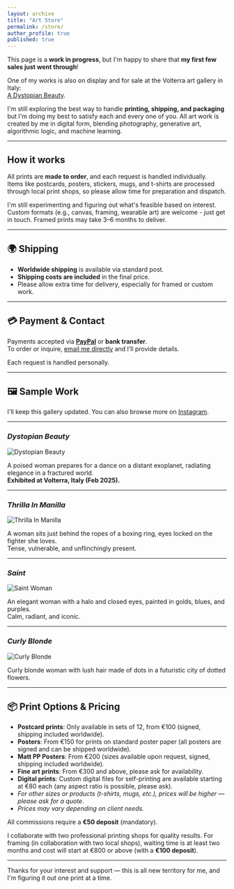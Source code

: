 ```yaml
---
layout: archive
title: "Art Store"
permalink: /store/
author_profile: true
published: true
---
```


This page is a **work in progress**, but I'm happy to share that **my first few sales just went through**!  

One of my works is also on display and for sale at the Volterra art gallery in Italy:  
[A Dystopian Beauty](https://www.lojeloartgallery.com/product-page/a-dystopian-beauty). 

I'm still exploring the best way to handle **printing, shipping, and packaging** but I'm doing my best to satisfy each and every one of you. All art work is created by me in digital form, blending photography, generative art, algorithmic logic, and machine learning.

---

## How it works

All prints are **made to order**, and each request is handled individually.  
Items like postcards, posters, stickers, mugs, and t-shirts are processed through local print shops, so please allow time for preparation and dispatch.

I'm still experimenting and figuring out what's feasible based on interest.  
Custom formats (e.g., canvas, framing, wearable art) are welcome - just get in touch. Framed prints may take 3–6 months to deliver.

---

## 🌍 Shipping

- **Worldwide shipping** is available via standard post.
- **Shipping costs are included** in the final price.
- Please allow extra time for delivery, especially for framed or custom work.

---

## 💳 Payment & Contact

Payments accepted via **[PayPal](https://www.paypal.com/paypalme/doctorNoo)** or **bank transfer**.  
To order or inquire, [email me directly](mailto:cconsta1@alumni.nd.edu) and I’ll provide details.

Each request is handled personally.

---

## 🖼️ Sample Work

I'll keep this gallery updated. You can also browse more on [Instagram](https://www.instagram.com/doctor_no_/).

---

### _Dystopian Beauty_
![Dystopian Beauty](https://cconsta1.github.io/files/dystopian_beauty.png)

A poised woman prepares for a dance on a distant exoplanet, radiating elegance in a fractured world.  
**Exhibited at Volterra, Italy (Feb 2025).**

---

### _Thrilla In Manilla_
![Thrilla In Manilla](https://cconsta1.github.io/files/Filipina.png)

A woman sits just behind the ropes of a boxing ring, eyes locked on the fighter she loves.  
Tense, vulnerable, and unflinchingly present.

---

### _Saint_
![Saint Woman](https://cconsta1.github.io/files/saint.png)

An elegant woman with a halo and closed eyes, painted in golds, blues, and purples.  
Calm, radiant, and iconic.

---

### _Curly Blonde_
![Curly Blonde](https://cconsta1.github.io/files/curly_blonde.png)

Curly blonde woman with lush hair made of dots in a futuristic city of dotted flowers.

---

## 📦 Print Options & Pricing

- **Postcard prints**: Only available in sets of 12, from €100 (signed, shipping included worldwide).
- **Posters**: From €150 for prints on standard poster paper (all posters are signed and can be shipped worldwide).
- **Matt PP Posters**: From €200 (sizes available upon request, signed, shipping included worldwide).
- **Fine art prints**: From €300 and above, please ask for availability.
- **Digital prints**: Custom digital files for self-printing are available starting at €80 each (any aspect ratio is possible, please ask).
- *For other sizes or products (t-shirts, mugs, etc.), prices will be higher — please ask for a quote.*
- *Prices may vary depending on client needs.*

All commissions require a **€50 deposit** (mandatory).

I collaborate with two professional printing shops for quality results. For framing (in collaboration with two local shops), waiting time is at least two months and cost will start at €800 or above (with a **€100 deposit**).

---

Thanks for your interest and support — this is all new territory for me, and I'm figuring it out one print at a time.
